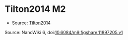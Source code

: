 <a name="material" />

# Tilton2014 M2
<script type="application/ld+json">
  {
    "@context": "https://schema.org/",
    "@type": "ChemicalSubstance",
    "@id": "https://egonw.github.io/nanowiki/nanowiki439.html#material",
    "http://purl.org/dc/terms/conformsTo":
      {
        "@type": "CreativeWork",
        "@id": "https://bioschemas.org/profiles/ChemicalSubstance/0.4-RELEASE/"
      },
    "identfier": "439",
    "name": "Tilton2014 M2",
    "url": "https://egonw.github.io/nanowiki/nanowiki439.html#material",
    "sameAs": "http://127.0.0.1/mediawiki/index.php/Special:URIResolver/Tilton2014_M2"
  }
</script>


* Source: [Tilton2014](Tilton2014.md)


Source: NanoWiki 6, doi:[10.6084/m9.figshare.11897205.v1](https://doi.org/10.6084/m9.figshare.11897205.v1)
